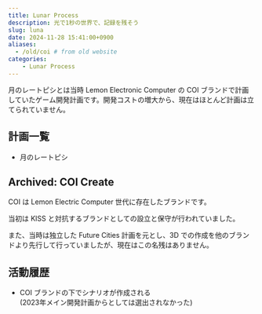 ```yaml
---
title: Lunar Process
description: 光で1秒の世界で、記録を残そう
slug: luna
date: 2024-11-28 15:41:00+0900
aliases:
  - /old/coi # from old website
categories:
    - Lunar Process
---
```


<!--
   __    __
  /  \  /  \
 |    \/    |
  \        /
   \      /
    \____/
 ------------
  |COI Page|
 ------------
-->

月のレートピシとは当時 Lemon Electronic Computer の COI ブランドで計画していたゲーム開発計画です。開発コストの増大から、現在はほとんど計画は立てられていません。

## 計画一覧

- 月のレートピシ

## Archived: COI Create

COI は Lemon Electric Computer 世代に存在したブランドです。

当初は KISS と対抗するブランドとしての設立と保守が行われていました。

また、当時は独立した Future Cities 計画を元とし、3D での作成を他のブランドより先行して行っていましたが、現在はこの名残はありません。

## 活動履歴

- COI ブランドの下でシナリオが作成される  
(2023年メイン開発計画からとしては選出されなかった)
